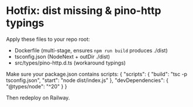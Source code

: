 # Hotfix: dist missing & pino-http typings

Apply these files to your repo root:
- Dockerfile (multi-stage, ensures `npm run build` produces ./dist)
- tsconfig.json (NodeNext + outDir ./dist)
- src/types/pino-http.d.ts (workaround typings)

Make sure your package.json contains scripts:
{
  "scripts": {
    "build": "tsc -p tsconfig.json",
    "start": "node dist/index.js"
  },
  "devDependencies": {
    "@types/node": "^20"
  }
}

Then redeploy on Railway.
